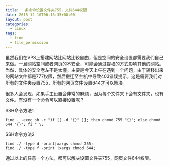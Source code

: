 ```yaml
---
title: 一条命令设置文件夹755，文件644权限
date: 2015-12-10T06:16:35+00:00
layout: post
categories:
  - Linux
tags:
  - find
  - file_permission
---
```


虽然我们在VPS上搭建网站比网站比较自由，但是空间的安全设置都需要我们自己来做。一旦网站空间或者网页的不安全，可能会通过提权的方式影响其他的网站。当然，具体的安全老左不是太懂。主要是今天上午在遇到一个问题，由于转移出来的网站文件都是777权限，然后搬迁至主机中导致403错误提示，这是需要我们对所有的文件夹设置755，所有的网页文件设置644才可以解决。

很多人会发现，如果手工设置会非常的麻烦，因为每个文件夹下会有文件夹，也有文件。有没有一个命令可以直接设置呢？

SSH命令方法1
```
find . -exec sh -c "if [[ -d "{}" ]]; then chmod 755 "{}"; else chmod 644 "{}"; fi " \;
```

SSH命令方法2
```
find ./ -type d -print|xargs chmod 755;
find ./ -type f -print |xargs chmod 644;
```

通过以上的任意一个方法，都可以解决设置文件夹755，网页文件644权限。
